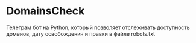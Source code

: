 # DomainsCheck

Телеграм бот на Python, который позволяет отслеживать доступность доменов, дату освобождения и правки в файле robots.txt
